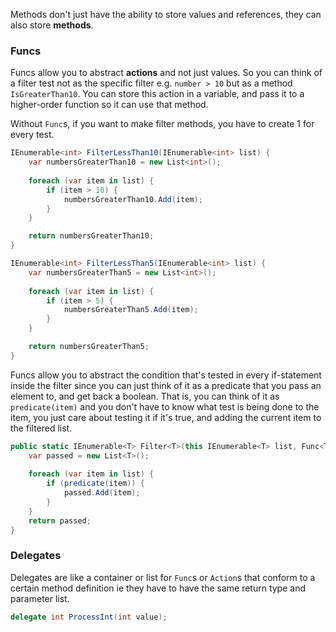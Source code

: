 Methods don't just have the ability to store values and references, they can also store **methods**. 
### Funcs
Funcs allow you to abstract **actions** and not just values. So you can think of a filter test not as the specific filter e.g. `number > 10` but as a method `IsGreaterThan10`. You can store this action in a variable, and pass it to a higher-order function so it can use that method.

Without `Func`s, if you want to make filter methods, you have to create 1 for every test.

```cs
IEnumerable<int> FilterLessThan10(IEnumerable<int> list) {
	var numbersGreaterThan10 = new List<int>();
	
	foreach (var item in list) {
		if (item > 10) {
			numbersGreaterThan10.Add(item);
		}
	}

	return numbersGreaterThan10;
}

IEnumerable<int> FilterLessThan5(IEnumerable<int> list) {
	var numbersGreaterThan5 = new List<int>();
	
	foreach (var item in list) {
		if (item > 5) {
			numbersGreaterThan5.Add(item);
		}
	}

	return numbersGreaterThan5;
}
```

Funcs allow you to abstract the condition that's tested in every if-statement inside the filter since you can just think of it as a predicate that you pass an element to, and get back a boolean. That is, you can think of it as `predicate(item)` and you don't have to know what test is being done to the item, you just care about testing it if it's true, and adding the current item to the filtered list.

```cs
public static IEnumerable<T> Filter<T>(this IEnumerable<T> list, Func<T, bool> predicate) {
	var passed = new List<T>();
	
	foreach (var item in list) {
		if (predicate(item)) {
			passed.Add(item);
		}
	}
	return passed;
}
```


### Delegates
Delegates are like a container or list for `Func`s or `Action`s that conform to a certain method definition ie they have to have the same return type and parameter list.

```cs
delegate int ProcessInt(int value);
```